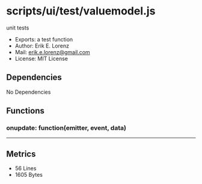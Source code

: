 # scripts/ui/test/valuemodel.js


unit tests

* Exports: a test function
* Author: Erik E. Lorenz 
* Mail: <erik.e.lorenz@gmail.com>
* License: MIT License


## Dependencies

No Dependencies

## Functions

###         onupdate: function(emitter, event, data)

---

## Metrics

* 56 Lines
* 1605 Bytes

